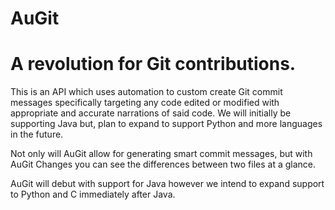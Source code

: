# AuGit

# A revolution for Git contributions.

This is an API which uses automation to custom create Git commit messages specifically targeting any code edited or modified with appropriate and accurate narrations of said code. We will initially be supporting Java but, plan to expand to support Python and more languages in the future. 

Not only will AuGit allow for generating smart commit messages, but with AuGit Changes you can see the differences between two files at a glance.

AuGit will debut with support for Java however we intend to expand support to Python and C immediately after Java.
